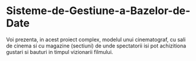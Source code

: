 # Sisteme-de-Gestiune-a-Bazelor-de-Date
Voi prezenta, in acest proiect complex, modelul unui cinematograf, 
cu sali de cinema si cu magazine (sectiuni) de unde spectatorii isi pot achizitiona gustari si bauturi in timpul vizionarii filmului.
